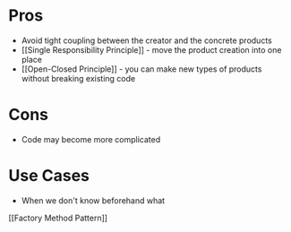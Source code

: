 # Pros
- Avoid tight coupling between the creator and the concrete products
- [[Single Responsibility Principle]] - move the product creation into one place
- [[Open-Closed Principle]] - you can make new types of products without breaking existing code
# Cons
- Code may become more complicated
# Use Cases
- When we don't know beforehand what 

[[Factory Method Pattern]]